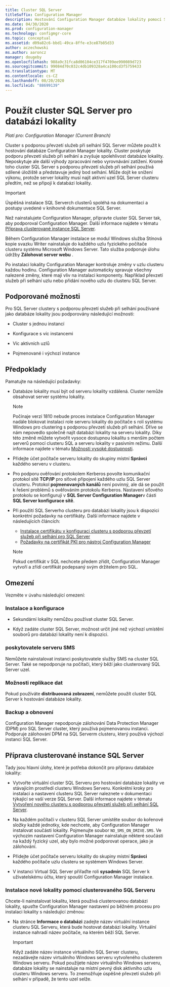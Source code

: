 ```yaml
---
title: Cluster SQL Server
titleSuffix: Configuration Manager
description: Hostování Configuration Manager databáze lokality pomocí SQL Serverho clusteru
ms.date: 04/30/2020
ms.prod: configuration-manager
ms.technology: configmgr-core
ms.topic: conceptual
ms.assetid: d09a82c6-bbd1-49ca-8ffe-e3ce87b85d33
author: aczechowski
ms.author: aaroncz
manager: dougeby
ms.openlocfilehash: 988a9c31fca8d06104ce317f4709ee990089d723
ms.sourcegitcommit: 99084d70c032c4db109328a4ca100cd3f5759433
ms.translationtype: MT
ms.contentlocale: cs-CZ
ms.lasthandoff: 08/20/2020
ms.locfileid: "88699139"
---
```

# <a name="use-a-sql-server-cluster-for-the-site-database"></a>Použít cluster SQL Server pro databázi lokality

*Platí pro: Configuration Manager (Current Branch)*

Cluster s podporou převzetí služeb při selhání SQL Server můžete použít k hostování databáze Configuration Manager lokality. Cluster poskytuje podporu převzetí služeb při selhání a zvyšuje spolehlivost databáze lokality. Neposkytuje ale další výhody zpracování nebo vyrovnávání zatížení. Kromě toho cluster SQL Server s podporou převzetí služeb při selhání používá sdílené úložiště a představuje jediný bod selhání. Může dojít ke snížení výkonu, protože server lokality musí najít aktivní uzel SQL Server clusteru předtím, než se připojí k databázi lokality.  

> [!IMPORTANT]  
> Úspěšná instalace SQL Serverch clusterů spoléhá na dokumentaci a postupy uvedené v knihovně dokumentace SQL Server.  


Než nainstalujete Configuration Manager, připravte cluster SQL Server tak, aby podporoval Configuration Manager. Další informace najdete v tématu [Příprava clusterované instance SQL Server](#bkmk_prepare).

Během Configuration Manager instalace se modul Windows služba Stínová kopie svazku Writer nainstaluje do každého uzlu fyzického počítače clusteru systému Microsoft Windows Server. Tato služba podporuje úlohu údržby **Zálohovat server webu** .  

Po instalaci lokality Configuration Manager kontroluje změny v uzlu clusteru každou hodinu. Configuration Manager automaticky spravuje všechny nalezené změny, které mají vliv na instalaci komponenty. Například převzetí služeb při selhání uzlu nebo přidání nového uzlu do clusteru SQL Server.  



## <a name="supported-options"></a>Podporované možnosti

Pro SQL Server clustery s podporou převzetí služeb při selhání používané jako databáze lokality jsou podporovány následující možnosti:

- Cluster s jednou instancí  

- Konfigurace s víc instancemi  

- Víc aktivních uzlů  

- Pojmenované i výchozí instance  



## <a name="prerequisites"></a>Předpoklady

Pamatujte na následující požadavky:  

- Databáze lokality musí být od serveru lokality vzdálená. Cluster nemůže obsahovat server systému lokality.  

    > [!Note]  
    > Počínaje verzí 1810 nebude proces instalace Configuration Manager nadále blokovat instalaci role serveru lokality do počítače s rolí systému Windows pro clustering s podporou převzetí služeb při selhání. Dříve se nám nepovedlo společně najít databázi lokality na serveru lokality. Díky této změně můžete vytvořit vysoce dostupnou lokalitu s menším počtem serverů pomocí clusteru SQL a serveru lokality v pasivním režimu. Další informace najdete v tématu [Možnosti vysoké dostupnosti](high-availability-options.md). <!--3607761, fka 1359132-->  

- Přidejte účet počítače serveru lokality do skupiny místní **Správci** každého serveru v clusteru.  

- Pro podporu ověřování protokolem Kerberos povolte komunikační protokol sítě **TCP/IP** pro síťové připojení každého uzlu SQL Server clusteru. Protokol **pojmenovaných kanálů** není povinný, ale dá se použít k řešení problémů s ověřováním protokolu Kerberos. Nastavení síťového protokolu se konfigurují v **SQL Server Configuration Manager**v části **SQL Server konfigurace sítě**.  

- Při použití SQL Serverho clusteru pro databázi lokality jsou k dispozici konkrétní požadavky na certifikáty. Další informace najdete v následujících článcích:
  - [Instalace certifikátu v konfiguraci clusteru s podporou převzetí služeb při selhání pro SQL Server](/sql/database-engine/configure-windows/manage-certificates?view=sql-server-ver15#provision-failover-cluster-cert)
  - [Požadavky na certifikát PKI pro nástroj Configuration Manager](../../../plan-design/network/pki-certificate-requirements.md#BKMK_PKIcertificates_for_servers)

  > [!NOTE]
  > Pokud certifikát v SQL nechcete předem zřídit, Configuration Manager vytvoří a zřídí certifikát podepsaný svým držitelem pro SQL.<!-- 7099499 -->

## <a name="limitations"></a>Omezení

Vezměte v úvahu následující omezení:  


### <a name="installation-and-configuration"></a>Instalace a konfigurace

- Sekundární lokality nemůžou používat cluster SQL Server.  

- Když zadáte cluster SQL Server, možnost určit jiné než výchozí umístění souborů pro databázi lokality není k dispozici.  


### <a name="sms-provider"></a>poskytovatele serveru SMS

Nemůžete nainstalovat instanci poskytovatele služby SMS na cluster SQL Server. Také se nepodporuje na počítači, který běží jako clusterovaný SQL Server uzel.  


### <a name="data-replication-options"></a>Možnosti replikace dat

Pokud používáte **distribuovaná zobrazení**, nemůžete použít cluster SQL Server k hostování databáze lokality.  


### <a name="backup-and-recovery"></a>Backup a obnovení

Configuration Manager nepodporuje zálohování Data Protection Manager (DPM) pro SQL Server cluster, který používá pojmenovanou instanci. Podporuje zálohování DPM na SQL Serverm clusteru, který používá výchozí instanci SQL Server.  



## <a name="prepare-a-clustered-sql-server-instance"></a><a name="bkmk_prepare"></a> Příprava clusterované instance SQL Server  

Tady jsou hlavní úlohy, které je potřeba dokončit pro přípravu databáze lokality:

- Vytvořte virtuální cluster SQL Serveru pro hostování databáze lokality ve stávajícím prostředí clusteru Windows Serveru. Konkrétní kroky pro instalaci a nastavení clusteru SQL Server naleznete v dokumentaci týkající se vaší verze SQL Server. Další informace najdete v tématu [Vytvoření nového clusteru s podporou převzetí služeb při selhání SQL Server](/sql/sql-server/failover-clusters/install/create-a-new-sql-server-failover-cluster-setup?view=sql-server-2017).  

- Na každém počítači v clusteru SQL Server umístěte soubor do kořenové složky každé jednotky, kde nechcete, aby Configuration Manager instalovat součásti lokality. Pojmenujte soubor `NO_SMS_ON_DRIVE.SMS`. Ve výchozím nastavení Configuration Manager nainstaluje některé součásti na každý fyzický uzel, aby bylo možné podporovat operace, jako je zálohování.  

- Přidejte účet počítače serveru lokality do skupiny místní **Správci** každého počítače uzlu clusteru se systémem Windows Server.  

- V instanci Virtual SQL Server přiřaďte roli **sysadmin** SQL Server k uživatelskému účtu, který spouští Configuration Manager instalace.  


### <a name="to-install-a-new-site-using-a-clustered-sql-server"></a>Instalace nové lokality pomocí clusterovaného SQL Serveru  

Chcete-li nainstalovat lokalitu, která používá clusterovanou databázi lokality, spusťte Configuration Manager nastavení po běžném procesu pro instalaci lokality s následující změnou:  

- Na stránce **Informace o databázi** zadejte název virtuální instance clusteru SQL Serveru, která bude hostovat databázi lokality. Virtuální instance nahradí název počítače, na kterém běží SQL Server.  

    > [!IMPORTANT]  
    > Když zadáte název instance virtuálního SQL Server clusteru, nezadávejte název virtuálního Windows serveru vytvořeného clusterem Windows serveru. Pokud použijete název virtuálního Windows serveru, databáze lokality se nainstaluje na místní pevný disk aktivního uzlu clusteru Windows serveru. To znemožňuje úspěšné převzetí služeb při selhání v případě, že tento uzel selže.
